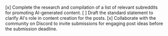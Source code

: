 [x] Complete the research and compilation of a list of relevant subreddits for promoting AI-generated content.
[ ] Draft the standard statement to clarify AI's role in content creation for the posts.
[x] Collaborate with the community on Discord to invite submissions for engaging post ideas before the submission deadline.